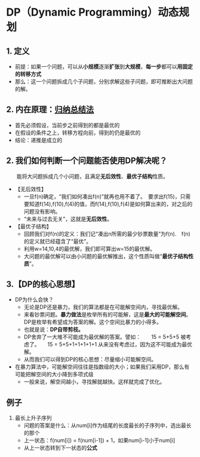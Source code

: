 # DP（Dynamic Programming）动态规划

## 1. 定义

- 前提：如果一个问题，可以从**小规模**逐渐**扩张**到**大规模**，**每一步**都可以**用固定的转移方式**
- 那么：这一个问题拆成几个子问题，分别求解这些子问题，即可推断出大问题的解。

## 2. 内在原理：[归纳总结法](_2_1_归纳总结法.md)

- 首先必须假设，当前步之前得到的都是最优的
- 在假设的条件之上，转移方程向前，得到的仍是最优的
- 结论：递推是成立的


## 2. 我们如何判断一个问题能否使用DP解决呢？

　　能将大问题拆成几个小问题，且满足**无后效性**、**最优子结构**性质。

- 【无后效性】　
  - 一旦f(n)确定，“我们如何凑出f(n)”就再也用不着了。　要求出f(15)，只需要知道f(14),f(10),f(4)的值，而f(14),f(10),f(4)是如何算出来的，对之后的问题没有影响。　　
  - “未来与过去无关”，这就是**无后效性**。
- 【最优子结构】　　
  - 回顾我们对f(n)的定义：我们记“凑出n所需的最少钞票数量”为f(n).　f(n)的定义就已经蕴含了“最优”。
  - 利用w=14,10,4的最优解，我们即可算出w=15的最优解。　　
  - 大问题的最优解可以由小问题的最优解推出，这个性质叫做“**最优子结构性质**”。

## 3.【DP的核心思想】　　

- DP为什么会快？　　
  - 无论是DP还是暴力，我们的算法都是在可能解空间内，寻找最优解。　　
  - 来看钞票问题。**暴力做法**是枚举所有的可能解，这是**最大的可能解空间**。　　DP是枚举有希望成为答案的解。这个空间比暴力的小得多。　　
  - 也就是说：**DP自带剪枝。**　
  - DP舍弃了一大堆不可能成为最优解的答案。譬如：　　15 = 5+5+5 被考虑了。　　15 = 5+5+1+1+1+1+1 从来没有考虑过，因为这不可能成为最优解。
  - 从而我们可以得到DP的核心思想：尽量缩小可能解空间。　　
- 在暴力算法中，可能解空间往往是指数级的大小；如果我们采用DP，那么有可能把解空间的大小降到多项式级
  - 一般来说，解空间越小，寻找解就越快。这样就完成了优化。


## 例子

1. 最长上升子序列
    - 问题的答案是什么：从num[i]作为结尾的长度最长的子序列中，选出最长的那个
    - 上一状态：f(num[i]) = f(num[i-1]) + 1，如果num[i-1]小于num[i]
    - 从上一状态转到下一状态的**公式**
